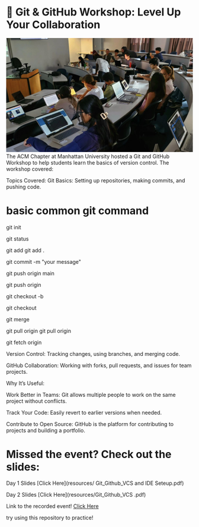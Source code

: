 #  🚀 Git & GitHub Workshop: Level Up Your Collaboration
<div align="center">
  <img src="attributes/IMG_6405.jpg" alt="Image" />
</div>
The ACM Chapter at Manhattan University hosted a Git and GitHub Workshop to help students learn the basics of version control. The workshop covered:

Topics Covered:
Git Basics: Setting up repositories, making commits, and pushing code.

# basic common git command #

git init 

git status 

git add <file-name>
git add . 

git commit -m "your message"

git push origin main

git push origin <your-branch-name>

git checkout -b <name-of-branch>

git checkout <name-of-branch>

git merge <name-of-branch>

git pull origin 
git pull origin <name-of-branch>

git fetch origin


Version Control: Tracking changes, using branches, and merging code.

GitHub Collaboration: Working with forks, pull requests, and issues for team projects.

Why It’s Useful:

Work Better in Teams: Git allows multiple people to work on the same project without conflicts.

Track Your Code: Easily revert to earlier versions when needed.




Contribute to Open Source: GitHub is the platform for contributing to projects and building a portfolio.

# Missed the event? Check out the slides:

Day 1 Slides 
[Click Here](resources/ Git_Github_VCS and IDE Seteup.pdf)

Day 2 Slides
[Click Here](resources/Git_Github_VCS .pdf)

Link to the recorded event!
[Click Here](https://youtu.be/rzyb08zh_Yg?si=fLpjlYJVIpp1H_6S)

try using this repository to practice!